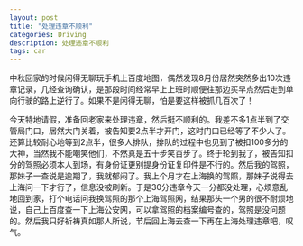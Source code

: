 ```yaml
---
layout: post
title: "处理违章不顺利"
categories: Driving
description: 处理违章不顺利
tags: car
---
```

中秋回家的时候闲得无聊玩手机上百度地图，偶然发现8月份居然突然多出10次违章记录，几经查询确认，是那段时间经常早上上班时顺便往那边买早点然后走到单向行驶的路上逆行了。如果不是闲得无聊，怕是要这样被抓几百次了！

今天特地请假，准备回老家来处理违章，然后挺不顺利的。我差不多1点半到了交管局门口，居然大门关着，被告知要2点半才开门，这时门口已经等了不少人了。还算比较耐心地等到2点半，很多人排队，排队的过程中也见到了被扣100多分的大神，当然我不能嘲笑他们，不然真是五十步笑百步了。终于轮到我了，被告知扣分的驾照必须本人到场，有身份证更别提身份证复印件是不行的。然后我的驾照，那妹子一查说是逾期了，我就郁闷了。我上个月才在上海换的驾照，那妹子说得去上海问一下才行了，信息没被刷新。于是30分违章今天一分都没处理，心烦意乱地回到家，打个电话问我换驾照的那个上海驾照网，结果那头一个男的很不耐烦地说，自己上百度查一下上海公安网，可以拿驾照的档案编号查的，驾照是没问题的。然后我只好祈祷真如那人所说，节后回上海去查一下再在上海处理违章吧，叹气。
